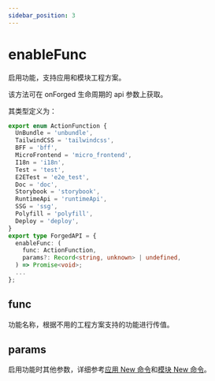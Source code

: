 ```yaml
---
sidebar_position: 3
---
```


# enableFunc

启用功能，支持应用和模块工程方案。

该方法可在 onForged 生命周期的 api 参数上获取。

其类型定义为：

```ts
export enum ActionFunction {
  UnBundle = 'unbundle',
  TailwindCSS = 'tailwindcss',
  BFF = 'bff',
  MicroFrontend = 'micro_frontend',
  I18n = 'i18n',
  Test = 'test',
  E2ETest = 'e2e_test',
  Doc = 'doc',
  Storybook = 'storybook',
  RuntimeApi = 'runtimeApi',
  SSG = 'ssg',
  Polyfill = 'polyfill',
  Deploy = 'deploy',
}
export type ForgedAPI = {
  enableFunc: (
    func: ActionFunction,
    params?: Record<string, unknown> | undefined,
  ) => Promise<void>;
  ...
};
```

## func

功能名称，根据不用的工程方案支持的功能进行传值。

## params

启用功能时其他参数，详细参考[应用 New 命令](/docs/guides/topic-detail/generator/config/mwa#new-命令)和[模块 New 命令](/docs/guides/topic-detail/generator/config/module#new-命令)。
